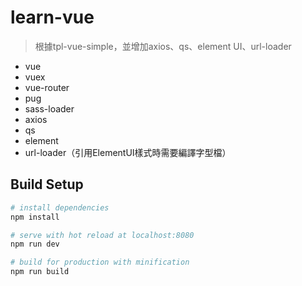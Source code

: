 
# learn-vue

> 根據tpl-vue-simple，並增加axios、qs、element UI、url-loader

 - vue
 - vuex
 - vue-router
 - pug
 - sass-loader
 - axios
 - qs
 - element 
 - url-loader（引用ElementUI樣式時需要編譯字型檔）

## Build Setup

```bash
# install dependencies
npm install

# serve with hot reload at localhost:8080
npm run dev

# build for production with minification
npm run build
```